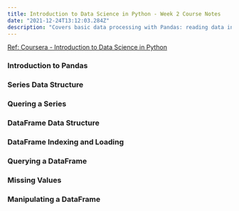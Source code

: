 ```yaml
---
title: Introduction to Data Science in Python - Week 2 Course Notes
date: "2021-12-24T13:12:03.284Z"
description: "Covers basic data processing with Pandas: reading data into a DataFrame and querying data in a DataFrame."
---
```


[Ref: Coursera - Introduction to Data Science in Python](https://www.coursera.org/learn/python-data-analysis)

### Introduction to Pandas


### Series Data Structure

### Quering a Series

### DataFrame Data Structure

### DataFrame Indexing and Loading

### Querying a DataFrame

### Missing Values

### Manipulating a DataFrame
